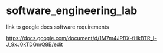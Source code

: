# software_engineering_lab


link to google docs software requirements

https://docs.google.com/document/d/1M7m4JPBX-fHkBTR_l-J_9xJ0kTDGmQ8B/edit
